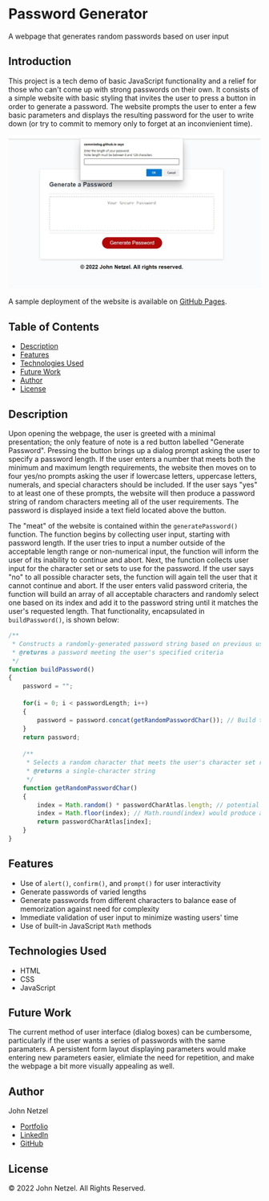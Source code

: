 # Password Generator

A webpage that generates random passwords based on user input


## Introduction 

This project is a tech demo of basic JavaScript functionality and a relief for those who can't come up with strong passwords on their own. It consists of a simple website with basic styling that invites the user to press a button in order to generate a password. The website prompts the user to enter a few basic parameters and displays the resulting password for the user to write down (or try to commit to memory only to forget at an inconvienient time).

![Screenshot of final product.](https://github.com/CommieDog/password-generator/blob/main/assets/images/readme/password-generator-website-screenshot.jpg)

A sample deployment of the website is available on [GitHub Pages](https://commiedog.github.io/password-generator/).


## Table of Contents

* [Description](#description)
* [Features](#features)
* [Technologies Used](#technologies-used)
* [Future Work](#future-work)
* [Author](#author)
* [License](#license)


## Description

Upon opening the webpage, the user is greeted with a minimal presentation; the only feature of note is a red button labelled "Generate Password". Pressing the button brings up a dialog prompt asking the user to specify a password length. If the user enters a number that meets both the minimum and maximum length requirements, the website then moves on to four yes/no prompts asking the user if lowercase letters, uppercase letters, numerals, and special characters should be included. If the user says "yes" to at least one of these prompts, the website will then produce a password string of random characters meeting all of the user requirements. The password is displayed inside a text field located above the button.

The "meat" of the website is contained within the `generatePassword()` function. The function begins by collecting user input, starting with password length. If the user tries to input a number outside of the acceptable length range or non-numerical input, the function will inform the user of its inability to continue and abort. Next, the function collects user input for the character set or sets to use for the password. If the user says "no" to all possible character sets, the function will again tell the user that it cannot continue and abort. If the user enters valid password criteria, the function will build an array of all acceptable characters and randomly select one based on its index and add it to the password string until it matches the user's requested length. That functionality, encapsulated in `buildPassword()`, is shown below:
```JavaScript
/**
 * Constructs a randomly-generated password string based on previous user input.
 * @returns a password meeting the user's specified criteria
 */
function buildPassword()
{
    password = "";

    for(i = 0; i < passwordLength; i++)
    {
        password = password.concat(getRandomPasswordChar()); // Build the password one character at a time
    }
    return password;

    /**
     * Selects a random character that meets the user's character set rquirement input
     * @returns a single-character string
     */
    function getRandomPasswordChar()
    {
        index = Math.random() * passwordCharAtlas.length; // potential values range from 0 (inclusive) to passwordLength (exclusive)
        index = Math.floor(index); // Math.round(index) would produce an uneven distribution of potential indexes
        return passwordCharAtlas[index];
    }
}
```


## Features

* Use of `alert()`, `confirm()`, and `prompt()` for user interactivity
* Generate passwords of varied lengths
* Generate passwords from different characters to balance ease of memorization against need for complexity
* Immediate validation of user input to minimize wasting users' time
* Use of built-in JavaScript `Math` methods


## Technologies Used

* HTML
* CSS
* JavaScript


## Future Work

The current method of user interface (dialog boxes) can be cumbersome, particularly if the user wants a series of passwords with the same paramaters. A persistent form layout displaying parameters would make entering new parameters easier, elimiate the need for repetition, and make the webpage a bit more visually appealing as well.


## Author

John Netzel
* [Portfolio](https://commiedog.github.io/my-portfolio/)
* [LinkedIn](https://www.linkedin.com/in/john-netzel-481112129/)
* [GitHub](https://github.com/CommieDog)

## License
&copy; 2022 John Netzel. All Rights Reserved.